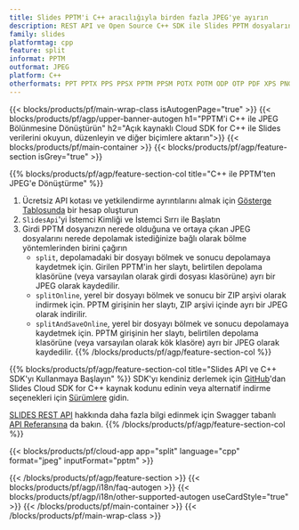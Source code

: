```yaml
---
title: Slides PPTM'i C++ aracılığıyla birden fazla JPEG'ye ayırın
description: REST API ve Open Source C++ SDK ile Slides PPTM dosyalarını JPEG slaytlarına ayırın
family: slides
platformtag: cpp
feature: split
informat: PPTM
outformat: JPEG
platform: C++
otherformats: PPT PPTX PPS PPSX PPTM PPSM POTX POTM ODP OTP PDF XPS PNG BMP TIFF SVG HTML5 GIF XAML
---
```


{{< blocks/products/pf/main-wrap-class isAutogenPage="true" >}}
{{< blocks/products/pf/agp/upper-banner-autogen h1="PPTM'i C++ ile JPEG Bölünmesine Dönüştürün" h2="Açık kaynaklı Cloud SDK for C++ ile Slides verilerini okuyun, düzenleyin ve diğer biçimlere aktarın">}}
{{< blocks/products/pf/main-container >}}
{{< blocks/products/pf/agp/feature-section isGrey="true" >}}

{{% blocks/products/pf/agp/feature-section-col title="C++ ile PPTM'ten JPEG'e Dönüştürme" %}}
1. Ücretsiz API kotası ve yetkilendirme ayrıntılarını almak için <a href="https://dashboard.aspose.cloud/">Gösterge Tablosunda</a> bir hesap oluşturun
1. ```SlidesApi```'yi İstemci Kimliği ve İstemci Sırrı ile Başlatın
1. Girdi PPTM dosyanızın nerede olduğuna ve ortaya çıkan JPEG dosyalarını nerede depolamak istediğinize bağlı olarak bölme yöntemlerinden birini çağırın
    - ```split```, depolamadaki bir dosyayı bölmek ve sonucu depolamaya kaydetmek için. Girilen PPTM'in her slaytı, belirtilen depolama klasörüne (veya varsayılan olarak girdi dosyası klasörüne) ayrı bir JPEG olarak kaydedilir.
    - ```splitOnline```, yerel bir dosyayı bölmek ve sonucu bir ZIP arşivi olarak indirmek için. PPTM girişinin her slaytı, ZIP arşivi içinde ayrı bir JPEG olarak indirilir.
    - ```splitAndSaveOnline```, yerel bir dosyayı bölmek ve sonucu depolamaya kaydetmek için. PPTM girişinin her slaytı, belirtilen depolama klasörüne (veya varsayılan olarak kök klasöre) ayrı bir JPEG olarak kaydedilir.
{{% /blocks/products/pf/agp/feature-section-col %}}

{{% blocks/products/pf/agp/feature-section-col title="Slides API ve C++ SDK'yı Kullanmaya Başlayın" %}}
SDK'yı kendiniz derlemek için [GitHub](https://github.com/aspose-slides-cloud/aspose-slides-cloud-cpp)'dan Slides Cloud SDK for C++ kaynak kodunu edinin veya alternatif indirme seçenekleri için [Sürümlere](https://releases.aspose.cloud/) gidin.

[SLIDES REST API](https://products.aspose.cloud/slides/curl/) hakkında daha fazla bilgi edinmek için Swagger tabanlı [API Referansına](https://apireference.aspose.cloud/slides/) da bakın.
{{% /blocks/products/pf/agp/feature-section-col %}}

{{< blocks/products/pf/cloud-app app="split" language="cpp" format="jpeg" inputFormat="pptm" >}}

{{< /blocks/products/pf/agp/feature-section >}}
{{< blocks/products/pf/agp/i18n/faq-autogen >}}
{{< blocks/products/pf/agp/i18n/other-supported-autogen useCardStyle="true" >}}
{{< /blocks/products/pf/main-container >}}
{{< /blocks/products/pf/main-wrap-class >}}
